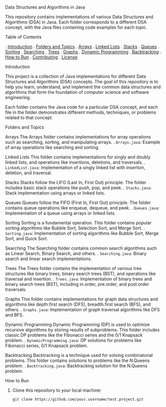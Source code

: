 Data Structures and Algorithms in Java

This repository contains implementations of various Data Structures and Algorithms (DSA) in Java. Each folder corresponds to a different DSA concept, with the Java files containing code examples for each topic.

 Table of Contents

. [Introduction](introduction)
. [Folders and Topics](folders.and.topics)
  . [Arrays](arrays)
  . [Linked Lists](linked.lists)
  . [Stacks](stacks)
  . [Queues](queues)
  . [Sorting](sorting)
  . [Searching](searching)
  . [Trees](trees)
  . [Graphs](graphs)
  . [Dynamic Programming](dynamic.programming)
  . [Backtracking](backtracking)
. [How to Run](how.to.run)
. [Contributing](contributing)
. [License](license)

 Introduction

This project is a collection of Java implementations for different Data Structures and Algorithms (DSA) concepts. The goal of this repository is to help you learn, understand, and implement the common data structures and algorithms that form the foundation of computer science and software engineering.

Each folder contains the Java code for a particular DSA concept, and each file in the folder demonstrates different methods, techniques, or problems related to that concept.

 Folders and Topics

 Arrays
The Arrays folder contains implementations for array operations such as searching, sorting, and manipulating arrays.
. `Arrays.java`: Example of array operations like searching and sorting.

 Linked Lists
This folder contains implementations for singly and doubly linked lists, and operations like insertions, deletions, and traversals.
. `LinkedList.java`: Implementation of a singly linked list with insertion, deletion, and traversal.

 Stacks
Stacks follow the LIFO (Last In, First Out) principle. The folder includes basic stack operations like push, pop, and peek.
. `Stacks.java`: Stack implementation using arrays or linked lists.

 Queues
Queues follow the FIFO (First In, First Out) principle. The folder contains queue operations like enqueue, dequeue, and peek.
. `Queues.java`: Implementation of a queue using arrays or linked lists.

 Sorting
Sorting is a fundamental operation. This folder contains popular sorting algorithms like Bubble Sort, Selection Sort, and Merge Sort.
. `Sorting.java`: Implementation of sorting algorithms like Bubble Sort, Merge Sort, and Quick Sort.

 Searching
The Searching folder contains common search algorithms such as Linear Search, Binary Search, and others.
. `Searching.java`: Binary search and linear search implementations.

 Trees
The Trees folder contains the implementation of various tree structures like binary trees, binary search trees (BST), and operations like traversal and insertion.
. `Trees.java`: Implementation of binary trees and binary search trees (BST), including in.order, pre.order, and post.order traversals.

 Graphs
This folder contains implementations for graph data structures and algorithms like depth.first search (DFS), breadth.first search (BFS), and others.
. `Graphs.java`: Implementation of graph traversal algorithms like DFS and BFS.

 Dynamic Programming
Dynamic Programming (DP) is used to optimize recursive algorithms by storing results of subproblems. This folder includes classic DP problems like the Fibonacci series and the 0/1 Knapsack problem.
. `DynamicProgramming.java`: DP solutions for problems like Fibonacci series, 0/1 Knapsack problem.

 Backtracking
Backtracking is a technique used for solving combinatorial problems. This folder contains solutions to problems like the N.Queens problem.
. `Backtracking.java`: Backtracking solution for the N.Queens problem.

 How to Run

1. Clone this repository to your local machine:
   ```bash
   git clone https://github.com/your.username/test.project.git
